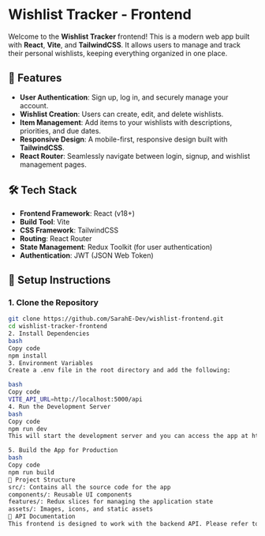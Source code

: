 # Wishlist Tracker - Frontend

Welcome to the **Wishlist Tracker** frontend! This is a modern web app built with **React**, **Vite**, and **TailwindCSS**. It allows users to manage and track their personal wishlists, keeping everything organized in one place.

## 🚀 Features

- **User Authentication**: Sign up, log in, and securely manage your account.
- **Wishlist Creation**: Users can create, edit, and delete wishlists.
- **Item Management**: Add items to your wishlists with descriptions, priorities, and due dates.
- **Responsive Design**: A mobile-first, responsive design built with **TailwindCSS**.
- **React Router**: Seamlessly navigate between login, signup, and wishlist management pages.

## 🛠️ Tech Stack

- **Frontend Framework**: React (v18+)
- **Build Tool**: Vite
- **CSS Framework**: TailwindCSS
- **Routing**: React Router
- **State Management**: Redux Toolkit (for user authentication)
- **Authentication**: JWT (JSON Web Token)

## 🔧 Setup Instructions

### 1. Clone the Repository

```bash
git clone https://github.com/SarahE-Dev/wishlist-frontend.git
cd wishlist-tracker-frontend
2. Install Dependencies
bash
Copy code
npm install
3. Environment Variables
Create a .env file in the root directory and add the following:

bash
Copy code
VITE_API_URL=http://localhost:5000/api
4. Run the Development Server
bash
Copy code
npm run dev
This will start the development server and you can access the app at http://localhost:5173.

5. Build the App for Production
bash
Copy code
npm run build
📂 Project Structure
src/: Contains all the source code for the app
components/: Reusable UI components
features/: Redux slices for managing the application state
assets/: Images, icons, and static assets
📄 API Documentation
This frontend is designed to work with the backend API. Please refer to the Backend README for details on setting up and using the API.